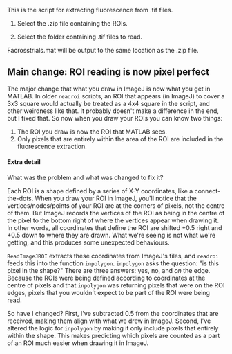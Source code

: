 This is the script for extracting fluorescence from .tif files.

1. Select the .zip file containing the ROIs.

2. Select the folder containing .tif files to read.

Facrosstrials.mat will be output to the same location as the .zip file.

## Main change: ROI reading is now pixel perfect

The major change that what you draw in ImageJ is now what you get in MATLAB. In older `readroi` scripts, an ROI that appears (in ImageJ) to cover a 3x3 square would actually be treated as a 4x4 square in the script, and other weirdness like that. It probably doesn't make a difference in the end, but I fixed that. So now when you draw your ROIs you can know two things:

1. The ROI you draw is now the ROI that MATLAB sees.
2. Only pixels that are entirely within the area of the ROI are included in the fluorescence extraction.

#### Extra detail

What was the problem and what was changed to fix it?

Each ROI is a shape defined by a series of X-Y coordinates, like a connect-the-dots. When you draw your ROI in ImageJ, you'll notice that the vertices/nodes/points of your ROI are at the corners of pixels, not the centre of them. But ImageJ records the vertices of the ROI as being in the centre of the pixel to the bottom right of where the vertices appear when drawing it. In other words, all coordinates that define the ROI are shifted +0.5 right and +0.5 down to where they are drawn. What we're seeing is not what we're getting, and this produces some unexpected behaviours.

`ReadImageJROI` extracts these coordinates from ImageJ's files, and `readroi` feeds this into the function `inpolygon`. `inpolygon` asks the question: "is this pixel in the shape?" There are three answers: yes, no, and *on* the edge. Because the ROIs were being defined according to coordinates at the centre of pixels and that `inpolygon` was returning pixels that were on the ROI edges, pixels that you wouldn't expect to be part of the ROI were being read.

So have I changed? First, I've subtracted 0.5 from the coordinates that are received, making them align with what we drew in ImageJ. Second, I've altered the logic for `inpolygon` by making it only include pixels that entirely within the shape. This makes predicting which pixels are counted as a part of an ROI much easier when drawing it in ImageJ.
